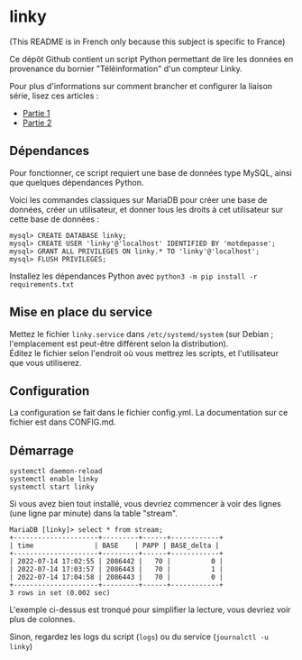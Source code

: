 # linky

(This README is in French only because this subject is specific to France)

Ce dépôt Github contient un script Python permettant de lire les données en provenance du bornier "Téléinformation" d'un compteur Linky.

Pour plus d'informations sur comment brancher et configurer la liaison série, lisez ces articles :
- [Partie 1](https://notes.ailothaen.fr/post/2022/07/Mesures-et-graphiques-de-la-consommation-d-un-compteur-Linky-avec-un-Raspberry-Pi-et-Grafana-%E2%80%93-Partie-1/2-%28mat%C3%A9riel%29)
- [Partie 2](https://notes.ailothaen.fr/post/2022/07/Mesures-et-graphiques-d-un-compteur-Linky-avec-un-Raspberry-Pi-et-Grafana-%E2%80%93-Partie-2/2-%28logiciel%29)

## Dépendances

Pour fonctionner, ce script requiert une base de données type MySQL, ainsi que quelques dépendances Python.

Voici les commandes classiques sur MariaDB pour créer une base de données, créer un utilisateur, et donner tous les droits à cet utilisateur sur cette base de données :

```
mysql> CREATE DATABASE linky;
mysql> CREATE USER 'linky'@'localhost' IDENTIFIED BY 'motdepasse';
mysql> GRANT ALL PRIVILEGES ON linky.* TO 'linky'@'localhost';
mysql> FLUSH PRIVILEGES;
```

Installez les dépendances Python avec `python3 -m pip install -r requirements.txt`


## Mise en place du service

Mettez le fichier `linky.service` dans `/etc/systemd/system` (sur Debian ; l'emplacement est peut-être différent selon la distribution).  
Éditez le fichier selon l'endroit où vous mettrez les scripts, et l'utilisateur que vous utiliserez.


## Configuration

La configuration se fait dans le fichier config.yml. La documentation sur ce fichier est dans CONFIG.md.


## Démarrage

```
systemctl daemon-reload
systemctl enable linky
systemctl start linky
```

Si vous avez bien tout installé, vous devriez commencer à voir des lignes (une ligne par minute) dans la table "stream".

```
MariaDB [linky]> select * from stream;
+---------------------+---------+------+------------+
| time               | BASE    | PAPP | BASE_delta |
+---------------------+---------+------+------------+
| 2022-07-14 17:02:55 | 2086442 |   70 |          0 |
| 2022-07-14 17:03:57 | 2086443 |   70 |          1 |
| 2022-07-14 17:04:58 | 2086443 |   70 |          0 |
+---------------------+---------+------+------------+
3 rows in set (0.002 sec)
```

L'exemple ci-dessus est tronqué pour simplifier la lecture, vous devriez voir plus de colonnes.

Sinon, regardez les logs du script (`logs`) ou du service (`journalctl -u linky`)